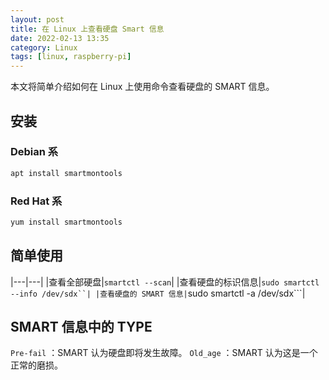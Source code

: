 ```yaml
---
layout: post
title: 在 Linux 上查看硬盘 Smart 信息
date: 2022-02-13 13:35
category: Linux
tags: [linux, raspberry-pi]
---
```


本文将简单介绍如何在 Linux 上使用命令查看硬盘的 SMART 信息。

## 安装

### Debian 系
```bash
apt install smartmontools
```

### Red Hat 系
```bash
yum install smartmontools
```

## 简单使用

|---|---|
|查看全部硬盘|```smartctl --scan```|
|查看硬盘的标识信息|```sudo smartctl --info /dev/sdx``|
|查看硬盘的 SMART 信息|```sudo smartctl -a /dev/sdx```|


## SMART 信息中的 TYPE

`Pre-fail` ：SMART 认为硬盘即将发生故障。
`Old_age` ：SMART 认为这是一个正常的磨损。

